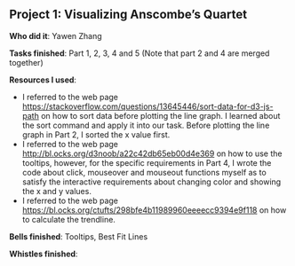 <h2>Project 1: Visualizing Anscombe’s Quartet</h2>

<b>Who did it</b>: Yawen Zhang

<b>Tasks finished</b>: Part 1, 2, 3, 4 and 5 (Note that part 2 and 4 are merged together)

<b>Resources I used</b>:
- I referred to the web page https://stackoverflow.com/questions/13645446/sort-data-for-d3-js-path on how to sort data before plotting the line graph. I learned about the sort command and apply it into our task. Before plotting the line graph in Part 2, I sorted the x value first.
- I referred to the web page http://bl.ocks.org/d3noob/a22c42db65eb00d4e369 on how to use the tooltips, however, for the specific requirements in Part 4, I wrote the code about click, mouseover and mouseout functions myself as to satisfy the interactive requirements about changing color and showing the x and y values.
- I referred to the web page https://bl.ocks.org/ctufts/298bfe4b11989960eeeecc9394e9f118 on how to calculate the trendline. 

<b>Bells finished</b>: Tooltips, Best Fit Lines

<b>Whistles finished</b>:
